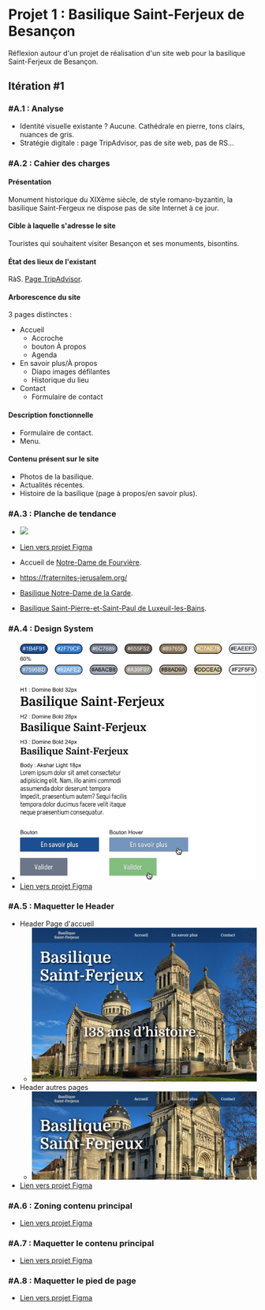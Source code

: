 # Projet 1 : Basilique Saint-Ferjeux de Besançon
Réflexion autour d'un projet de réalisation d'un site web pour la basilique Saint-Ferjeux de Besançon.

## Itération #1
### #A.1 : Analyse
* Identité visuelle existante ? Aucune. Cathédrale en pierre, tons clairs, nuances de gris.
* Stratégie digitale : page TripAdvisor, pas de site web, pas de RS…

### #A.2 : Cahier des charges
#### Présentation
Monument historique du XIXème siècle, de style romano-byzantin, la basilique Saint-Fergeux ne dispose pas de site Internet à ce jour.

#### Cible à laquelle s'adresse le site
Touristes qui souhaitent visiter Besançon et ses monuments, bisontins.

#### État des lieux de l'existant
RàS. [Page TripAdvisor](https://www.tripadvisor.fr/Attraction_Review-g187143-d8608766-Reviews-Basilique_Saint_Ferjeux-Besancon_Doubs_Bourgogne_Franche_Comte.html).

#### Arborescence du site
3 pages distinctes :
* Accueil
  * Accroche
  * bouton À propos
  * Agenda
* En savoir plus/À propos
  * Diapo images défilantes
  * Historique du lieu
* Contact
  * Formulaire de contact

#### Description fonctionnelle
* Formulaire de contact.
* Menu.

#### Contenu présent sur le site
* Photos de la basilique.
* Actualités récentes.
* Histoire de la basilique (page à propos/en savoir plus).

### #A.3 : Planche de tendance
* ![](Analyse_images/Moodboard.png)
* [Lien vers projet Figma](https://www.figma.com/file/xP2a6tBXY3XdHG6TwofANX/Basilique-Saint-Ferjeux)

* Accueil de [Notre-Dame de Fourvière](https://www.fourviere.org/fr/).
* https://fraternites-jerusalem.org/
* [Basilique Notre-Dame de la Garde](https://www.marseille-tourisme.com/decouvrez-marseille/culture-et-patrimoine/sites-et-monuments/la-basilique-notre-dame-de-la-garde/).
* [Basilique Saint-Pierre-et-Saint-Paul de Luxeuil-les-Bains](https://www.ecclesia-luxeuil.fr/decouvrir/basilique-et-son-cloitre/).

### #A.4 : Design System
* ![](Analyse_images/Charte_graphique.png)
* [Lien vers projet Figma](https://www.figma.com/file/xP2a6tBXY3XdHG6TwofANX/Basilique-Saint-Ferjeux?node-id=58%3A24)

### #A.5 : Maquetter le Header
* Header Page d'accueil
  *  ![](Analyse_images/Header_v2.png)
* Header autres pages
  *  ![](Analyse_images/Header_v2_petit.png)
* [Lien vers projet Figma](https://www.figma.com/file/xP2a6tBXY3XdHG6TwofANX/Basilique-Saint-Ferjeux?node-id=87%3A30)

### #A.6 : Zoning contenu principal
* [Lien vers projet Figma](https://www.figma.com/file/xP2a6tBXY3XdHG6TwofANX/Basilique-Saint-Ferjeux?node-id=111%3A29)

### #A.7 : Maquetter le contenu principal
* [Lien vers projet Figma](https://www.figma.com/file/xP2a6tBXY3XdHG6TwofANX/Basilique-Saint-Ferjeux?node-id=127%3A109)

### #A.8 : Maquetter le pied de page
* [Lien vers projet Figma](https://www.figma.com/file/xP2a6tBXY3XdHG6TwofANX/Basilique-Saint-Ferjeux?node-id=212%3A24)
